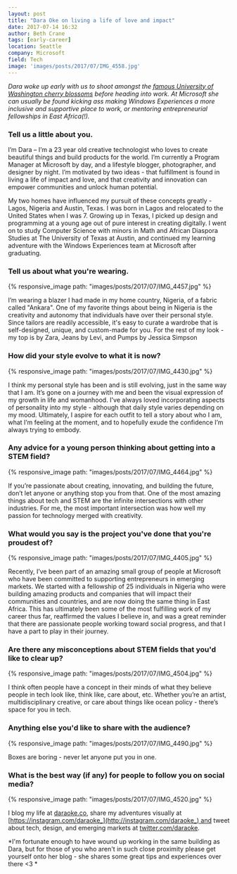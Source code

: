 ```yaml
---
layout: post
title: "Dara Oke on living a life of love and impact"
date: 2017-07-14 16:32
author: Beth Crane
tags: [early-career]
location: Seattle
company: Microsoft
field: Tech
image: 'images/posts/2017/07/IMG_4558.jpg'
---
```


*Dara woke up early with us to shoot amongst the [famous University of Washington cherry blossoms](https://twitter.com/uwcherryblossom) before heading into work. At Microsoft she can usually be found kicking ass making Windows Experiences a more inclusive and supportive place to work, or mentoring entrepreneurial fellowships in East Africa(!).*

### Tell us a little about you.

I’m Dara – I’m a 23 year old creative technologist who loves to create beautiful things and build products for the world. I’m currently a Program Manager at Microsoft by day, and a lifestyle blogger, photographer, and designer by night. I’m motivated by two ideas - that fulfillment is found in living a life of impact and love, and that creativity and innovation can empower communities and unlock human potential.

My two homes have influenced my pursuit of these concepts greatly - Lagos, Nigeria and Austin, Texas. I was born in Lagos and relocated to the United States when I was 7. Growing up in Texas, I picked up design and programming at a young age out of pure interest in creating digitally. I went on to study Computer Science with minors in Math and African Diaspora Studies at The University of Texas at Austin, and continued my learning adventure with the Windows Experiences team at Microsoft after graduating.

### Tell us about what you're wearing.

{% responsive_image path: "images/posts/2017/07/IMG_4457.jpg" %}

I’m wearing a blazer I had made in my home country, Nigeria, of a fabric called "Ankara". One of my favorite things about being in Nigeria is the creativity and autonomy that individuals have over their personal style. Since tailors are readily accessible, it's easy to curate a wardrobe that is self-designed, unique, and custom-made for you. For the rest of my look - my top is by Zara, Jeans by Levi, and Pumps by Jessica Simpson

### How did your style evolve to what it is now?

{% responsive_image path: "images/posts/2017/07/IMG_4430.jpg" %}

I think my personal style has been and is still evolving, just in the same way that I am. It’s gone on a journey with me and been the visual expression of my growth in life and womanhood. I've always loved incorporating aspects of personality into my style - although that daily style varies depending on my mood. Ultimately, I aspire for each outfit to tell a story about who I am, what I’m feeling at the moment, and to hopefully exude the confidence I’m always trying to embody.

### Any advice for a young person thinking about getting into a STEM field?

{% responsive_image path: "images/posts/2017/07/IMG_4464.jpg" %}

If you’re passionate about creating, innovating, and building the future, don’t let anyone or anything stop you from that. One of the most amazing things about tech and STEM are the infinite intersections with other industries. For me, the most important intersection was how well my passion for technology merged with creativity.

### What would you say is the project you've done that you're proudest of?

{% responsive_image path: "images/posts/2017/07/IMG_4405.jpg" %}

Recently, I’ve been part of an amazing small group of people at Microsoft who have been committed to supporting entrepreneurs in emerging markets. We started with a fellowship of 25 individuals in Nigeria who were building amazing products and companies that will impact their communities and countries, and are now doing the same thing in East Africa. This has ultimately been some of the most fulfilling work of my career thus far, reaffirmed the values I believe in, and was a great reminder that there are passionate people working toward social progress, and that I have a part to play in their journey.

### Are there any misconceptions about STEM fields that you'd like to clear up?

{% responsive_image path: "images/posts/2017/07/IMG_4504.jpg" %}

I think often people have a concept in their minds of what they believe people in tech look like, think like, care about, etc. Whether you’re an artist, multidisciplinary creative, or care about things like ocean policy - there’s space for you in tech.

### Anything else you'd like to share with the audience?

{% responsive_image path: "images/posts/2017/07/IMG_4490.jpg" %}

Boxes are boring - never let anyone put you in one.

### What is the best way (if any) for people to follow you on social media?

{% responsive_image path: "images/posts/2017/07/IMG_4520.jpg" %}

I blog my life at [daraoke.co](http://daraoke.co), share my adventures visually at [https://instagram.com/daraoke_](http://instagram.com/daraoke_) and tweet about tech, design, and emerging markets at [twitter.com/daraoke](http://twitter.com/daraoke).

*I'm fortunate enough to have wound up working in the same building as Dara, but for those of you who aren't in such close proximity please get yourself onto her blog - she shares some great tips and experiences over there \<3 *
